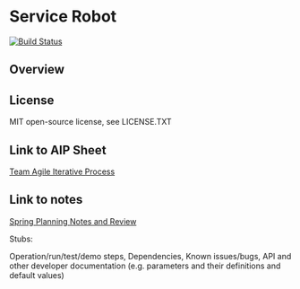 # Service Robot
[![Build Status](https://travis-ci.org/StevieG47/Service-Robot.svg?branch=master)](https://travis-ci.org/StevieG47/ServiceRobot)

## Overview


## License
MIT open-source license, see LICENSE.TXT

## Link to AIP Sheet
[Team Agile Iterative Process](https://docs.google.com/spreadsheets/d/1iFT3fMAvNtwBAL32Rg6VP-Avbg5zfWhtl9Rwo7dgiHw/edit#gid=1455614482)

## Link to notes
[Spring Planning Notes and Review](https://docs.google.com/document/d/1rKvWalXGmUbCn-tPqvxoK4kGyR2MJIU4lqQ_D-8Y_HA/edit)

Stubs:

Operation/run/test/demo steps,
Dependencies,
Known issues/bugs,
API and other developer documentation (e.g. parameters and their definitions and default values)
